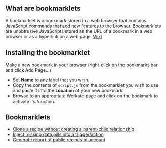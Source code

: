 ## What are bookmarklets
A bookmarklet is a bookmark stored in a web browser that contains JavaScript commands that add new features to the browser. Bookmarklets are unobtrusive JavaScripts stored as the URL of a bookmark in a web browser or as a hyperlink on a web page. [Wiki](https://en.wikipedia.org/wiki/Bookmarklet)

## Installing the bookmarklet
Make a new bookmark in your browser (right-click on the bookmarks bar and click Add Page...)

* Set **Name** to any label that you wish.
* Copy the contents of `script.js` from the bookmarklet you wish to use and paste it into the **Location** of your new bookmark.
* Browse to an appropriate Workato page and click on the bookmark to activate its function.

## Bookmarklets
- [Clone a recipe without creating a parent-child relationship](./clone_recipe)
- [Inject missing data pills into a trigger/action](./inject_field)
- [Generate report of public recipes in account](./list_public_recipes)